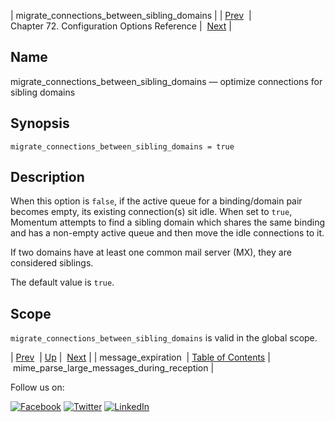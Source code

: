 | migrate_connections_between_sibling_domains |
| [Prev](conf.ref.message_expiration.php)  | Chapter 72. Configuration Options Reference |  [Next](conf.ref.mime_parse_large_messages_during_reception.php) |

<a name="conf.ref.migrate_connections_between_sibling_domains"></a>
## Name

migrate_connections_between_sibling_domains — optimize connections for sibling domains

## Synopsis

`migrate_connections_between_sibling_domains = true`

<a name="idp25549408"></a>
## Description

When this option is `false`, if the active queue for a binding/domain pair becomes empty, its existing connection(s) sit idle. When set to `true`, Momentum attempts to find a sibling domain which shares the same binding and has a non-empty active queue and then move the idle connections to it.

If two domains have at least one common mail server (MX), they are considered siblings.

The default value is `true`.

<a name="idp25553840"></a>
## Scope

`migrate_connections_between_sibling_domains` is valid in the global scope.

| [Prev](conf.ref.message_expiration.php)  | [Up](config.options.ref.php) |  [Next](conf.ref.mime_parse_large_messages_during_reception.php) |
| message_expiration  | [Table of Contents](index.php) |  mime_parse_large_messages_during_reception |

Follow us on:

[![Facebook](https://support.messagesystems.com/images/icon-facebook.png)](http://www.facebook.com/messagesystems) [![Twitter](https://support.messagesystems.com/images/icon-twitter.png)](http://twitter.com/#!/MessageSystems) [![LinkedIn](https://support.messagesystems.com/images/icon-linkedin.png)](http://www.linkedin.com/company/message-systems)